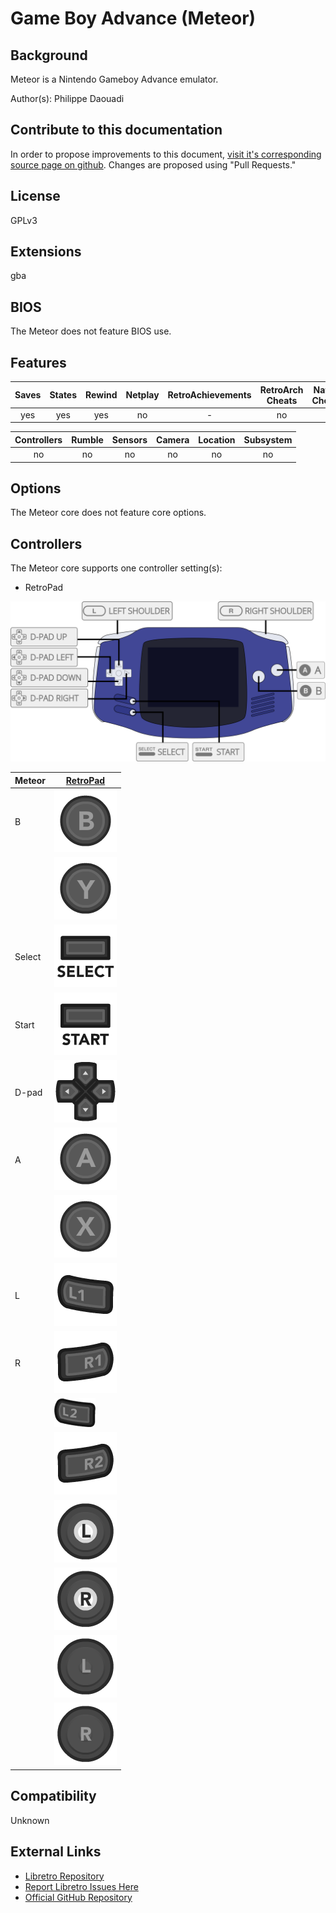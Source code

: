 # Game Boy Advance (Meteor)

## Background

Meteor is a Nintendo Gameboy Advance emulator.

Author(s): Philippe Daouadi

## Contribute to this documentation

In order to propose improvements to this document, [visit it's corresponding source page on github](https://github.com/libretro/docs/tree/master/docs/library/meteor.md). Changes are proposed using "Pull Requests."

## License

GPLv3

## Extensions

gba

## BIOS

The Meteor does not feature BIOS use.

## Features

| Saves | States      | Rewind | Netplay | RetroAchievements | RetroArch Cheats | Native Cheats |
|:-----:|:-----------:|:------:|:-------:|:-----------------:|:----------------:|:-------------:|
| yes   |   yes       | yes    |  no     |        -          |  no              | -             |

| Controllers     | Rumble | Sensors | Camera | Location | Subsystem     |
|:---------------:|:------:|:-------:|:------:|:--------:|:-------------:|
|      no         |   no   |   no    |  no    |   no     |      no       |

## Options

The Meteor core does not feature core options.

## Controllers

The Meteor core supports one controller setting(s):

* RetroPad

![meteor_retropad](images/Controllers/meteor_retropad.png)

|  Meteor   | [RetroPad](RetroPad)                                           |
|-----------|----------------------------------------------------------------|
| B         | ![RetroPad_B](images/RetroPad/Retro_B_Round.png)               |
|           | ![RetroPad_Y](images/RetroPad/Retro_Y_Round.png)               |
| Select    | ![RetroPad_Select](images/RetroPad/Retro_Select.png)           |
| Start     | ![RetroPad_Start](images/RetroPad/Retro_Start.png)             |
| D-pad     | ![RetroPad_Dpad](images/RetroPad/Retro_Dpad.png)               |
| A         | ![RetroPad_A](images/RetroPad/Retro_A_Round.png)               |
|           | ![RetroPad_X](images/RetroPad/Retro_X_Round.png)               |
| L         | ![RetroPad_L1](images/RetroPad/Retro_L1.png)                   |
| R         | ![RetroPad_R1](images/RetroPad/Retro_R1.png)                   |
|           | ![RetroPad_L2](images/RetroPad/Retro_L2_Temp.png)              |
|           | ![RetroPad_R2](images/RetroPad/Retro_R2.png)                   |
|           | ![RetroPad_L3](images/RetroPad/Retro_L3.png)                   |
|           | ![RetroPad_R3](images/RetroPad/Retro_R3.png)                   |
|           | ![RetroPad_Left_Stick](images/RetroPad/Retro_Left_Stick.png)   |
|           | ![RetroPad_Right_Stick](images/RetroPad/Retro_Right_Stick.png) |

## Compatibility

Unknown

## External Links
 
* [Libretro Repository](https://github.com/libretro/meteor-libretro)
* [Report Libretro Issues Here](https://github.com/libretro/libretro-meta/issues)
* [Official GitHub Repository](https://github.com/blastrock/meteor)
